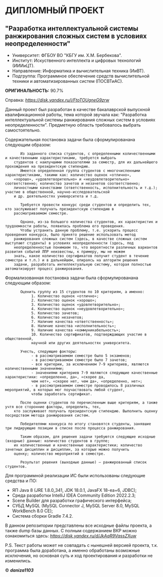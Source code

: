 # ДИПЛОМНЫЙ ПРОЕКТ
## "Разработка интеллектуальной системы ранжирования сложных систем в условиях неопределенности"


- Университет: ФГБОУ ВО "КБГУ им. Х.М. Бербекова".
- Институт: Искуственного интеллекта и цифровых технологий  (ИИИиЦТ).
- Направление: Информатика и вычислительная техника (ИиВТ).
- Подгруппа: Программное обеспечение средств вычислительной техники и автоматизированных систем (ПОСВТиАС).



**ОРИГИНАЛЬНОСТЬ:** 90.7%

Справка: *https://disk.yandex.ru/i/FtoTOUgneG9zrw*


Данный проект был разработан в качестве бакалаврской выпускной квалификационной работы, тема которой звучала как: "Разработка интеллектуальной системы ранжирования 
сложных систем в условиях неопределенности". Предметную область требовалось выбрать самостоятельно. 

Содержательная постановка задачи была сформулированана следующим образом:
            
           Из заданного списка студентов, с определенными количественными и качественными характеристиками, требуется выбрать 
        студентов с наилучшими показателями за семестр, для их дальнейшего прохождения на президентскую стипендию.
           Имеется определенная группа студентов с многочисленными характеристиками, такими как: количество оценок «отлично», 
        «хорошо», «удовлетворительно» и «неудовлетворительно» соответственно; количество зачетов и незачетов соответственно; 
        личностными качествами (ответственность, исполнительность и т.д.); участие в общественной, научно-исследовательской 
        и др. деятельностях университета и т.д. 
        
           Требуется провести конкурс среди студентов и определить тех, кто заслуживает получать президентскую стипендию в 
        рассматриваемом семестре.
        
           Однако, из-за большого количества студентов, их характеристик и трудоемкости работы, появилась проблема его проведения. 
           Чтобы устранить данную проблему, т.е. ускорить процесс проведения конкурса, было принято решение использовать метод 
        ранжирования сложных систем (здесь, в качестве сложных систем выступают студенты) в условиях неопределенности (здесь, под 
        неопределенностью понимаем то, что вероятности различных вариантов развития событий ЛПР неизвестны, к примеру, мы не можем 
        знать, какое количество сертификатов получит студент в течение семестра и т.п.) и в дальнейшем, опираясь на алгоритм решения 
        задачи, разработать интеллектуальную систему, которая полностью автоматизирует процесс ранжирования.
        
Формализованная постановка задачи была сформулированана следующим образом:
        
           Оценить группу из 15 студентов по 10 критериям, а именно:
                1. Количество оценок «отлично»;
                2. Количество оценок «хорошо»;
                3. Количество оценок «удовлетворительно»;
                4. Количество оценок «неудовлетворительно»;
                5. Количество зачетов;
                6. Количество незачетов;
                7. Наличие качества «ответственность»;
                8. Наличие качества «исполнительность»;
                9. Наличие качества «коммуникабельность»;
                10. Количество сертификатов, подтверждающих участие в общественной, 
                научной или других деятельностях университета.
         
           Учесть, следующие факторы:
                - в рассматриваемом семестре было 5 экзаменов;
                - в рассматриваемом семестре было 7 зачетов;
                - все критерии, за исключением 7-9 критериев, являются количественными значениями;
                - значениями критериев 7-9 являются следующие качественные характеристики: «определенно, да», «скорее да, 
                чем нет», «скорее нет, чем да», «определенно, нет»;
                - в рассматриваемом семестре проводилось 8 различных мероприятий, в которых мог поучаствовать любой студент,
                чтобы заработать сертификат.
             
           После оценки студентов по перечисленным выше критериям, а также учтя все сторонние факторы, определить, тех, 
        кто заслуживает получать президентскую стипендию. Выполнить оценку посредством метода ранжирования систем.
         
           Победителями конкурса по итогу становятся студенты, занявшие три лидирующие позиции в списке после процесса ранжирования.
             
           Таким образом, для решения задачи требуются следующие исходные (входные) данные: количество студентов в группе; 
        их количественные и качественные характеристики; количество зачетных дисциплин и дисциплин, за которые можно получить 
        оценку; количество мероприятий в семестре. 
             
           Результат решения (выходные данные) – ранжированный список студентов.
             
          

Для программной реализации ИС были использованы следующие средства и ПО:
- ЯП Java 8 (JRE 1.8.0_341, JDK 18.0.1, JavaFX 18-ea+6, JDBC);
- Среда разработки IntelliJ IDEA Community Edition 2022.2.3;
- Scene Builder для разработки графического интерфейса;
- СУБД MySQL (MySQL Connector J, MySQL Server 8.0, MySQL WorkBench 8.0 CE);
- Система сборки Gradle 7.4.2.

В данном репозитории представлены все исходные файлы проекта, а также dump базы данных.
С полным содержанием ВКР можно ознакомиться здесь: *https://disk.yandex.ru/d/JkAqR9VqssZXuw*

P.S. Текст работы может не совпадать с нынешней версией проекта, т.к. программа была доработана, а именно обработаны возможные исключения, но основная суть и 
ход проектирования и разработки не изменились.


© ***daniza1103***
